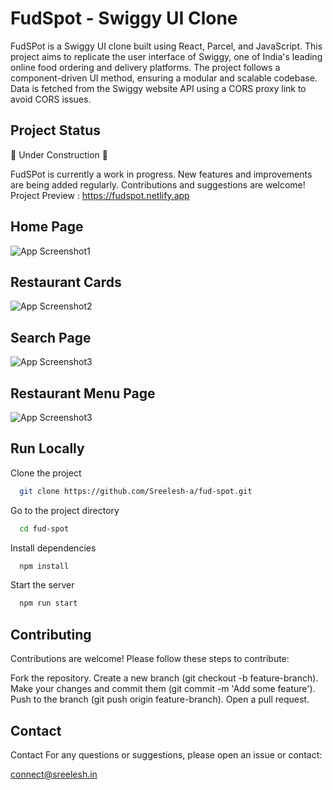 # FudSpot - Swiggy UI Clone

FudSPot is a Swiggy UI clone built using React, Parcel, and JavaScript. This project aims to replicate the user interface of Swiggy, one of India's leading online food ordering and delivery platforms. The project follows a component-driven UI method, ensuring a modular and scalable codebase. Data is fetched from the Swiggy website API using a CORS proxy link to avoid CORS issues.

## Project Status

🚧 Under Construction 🚧

FudSPot is currently a work in progress. New features and improvements are being added regularly. Contributions and suggestions are welcome!
Project Preview : https://fudspot.netlify.app

## Home Page 
![App Screenshot1](https://i.ibb.co/51jpgzV/1stpic.png)
## Restaurant Cards
![App Screenshot2](https://i.ibb.co/YBV6PHp/2ndpic.png)
## Search Page
![App Screenshot3](https://i.ibb.co/5xrLSRd/3rd-pic.png)
## Restaurant Menu Page
![App Screenshot3](https://i.ibb.co/qMNpnwc/4th-pic.png)

## Run Locally

Clone the project

```bash
  git clone https://github.com/Sreelesh-a/fud-spot.git
```

Go to the project directory

```bash
  cd fud-spot
```

Install dependencies

```bash
  npm install
```

Start the server

```bash
  npm run start
```

## Contributing

Contributions are welcome! Please follow these steps to contribute:

Fork the repository.
Create a new branch (git checkout -b feature-branch).
Make your changes and commit them (git commit -m 'Add some feature').
Push to the branch (git push origin feature-branch).
Open a pull request.

## Contact

Contact
For any questions or suggestions, please open an issue or contact:

connect@sreelesh.in

